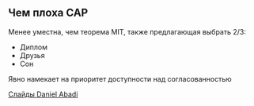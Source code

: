 ## Чем плоха CAP

Менее уместна, чем теорема MIT, также предлагающая выбрать 2/3:

* Диплом
* Друзья
* Сон

Явно намекает на приоритет доступности над согласованностью

[Слайды Daniel Abadi](http://www.slideshare.net/abadid/cap-pacelc-and-determinism)
